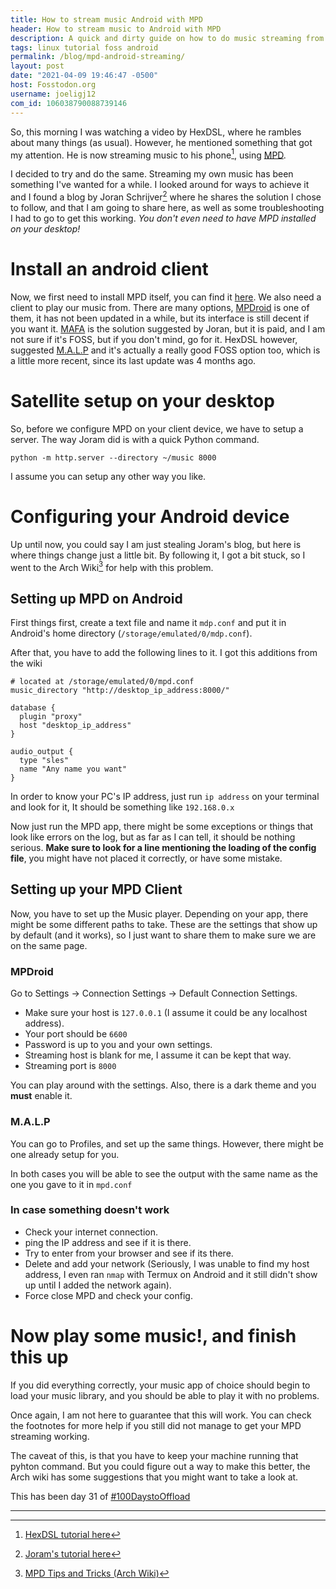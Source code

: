 ```yaml
---
title: How to stream music Android with MPD 
header: How to stream music to Android with MPD 
description: A quick and dirty guide on how to do music streaming from your desktop (or any device with a music folder) to Android with MPD 
tags: linux tutorial foss android 
permalink: /blog/mpd-android-streaming/ 
layout: post 
date: "2021-04-09 19:46:47 -0500" 
host: Fosstodon.org 
username: joeligj12 
com_id: 106038790088739146 
--- 
```


So, this morning I was watching a video by HexDSL, where he rambles about many things (as usual). However, he mentioned something that got my attention. He is now streaming music to his phone[^1], using [MPD](https://www.musicpd.org/).

I decided to try and do the same. Streaming my own music has been something I've wanted for a while. I looked around for ways to achieve it and I found a blog by Joran Schrijver[^2] where he shares the solution I chose to follow, and that I am going to share here, as well as some troubleshooting I had to go to get this working. *You don't even need to have MPD installed on your desktop!*

# Install an android client

Now, we first need to install MPD itself, you can find it [here](https://f-droid.org/en/packages/org.musicpd). We also need a client to play our music from. There are many options, [MPDroid](https://f-droid.org/en/packages/com.namelessdev.mpdroid/) is one of them, it has not been updated in a while, but its interface is still decent if you want it. [MAFA](https://play.google.com/store/apps/details?id=software.indi.android.mpd) is the solution suggested by Joran, but it is paid, and I am not sure if it's FOSS, but if you don't mind, go for it. HexDSL however, suggested [M.A.L.P](https://f-droid.org/en/packages/org.gateshipone.malp/) and it's actually a really good FOSS option too, which is a little more recent, since its last update was 4 months ago.

# Satellite setup on your desktop

So, before we configure MPD on your client device, we have to setup a server. The way Joram did is with a quick Python command.

```
python -m http.server --directory ~/music 8000
```

I assume you can setup any other way you like.

# Configuring your Android device

Up until now, you could say I am just stealing Joram's blog, but here is where things change just a little bit. By following it, I got a bit stuck, so I went to the Arch Wiki[^3] for help with this problem. 

## Setting up MPD on Android

First things first, create a text file and name it `mdp.conf` and put it in Android's home directory (`/storage/emulated/0/mdp.conf`).

After that, you have to add the following lines to it. I got this additions from the wiki 

```
# located at /storage/emulated/0/mpd.conf
music_directory "http://desktop_ip_address:8000/"

database {
  plugin "proxy"
  host "desktop_ip_address"
}

audio_output {
  type "sles"
  name "Any name you want"
}
```

In order to know your PC's IP address, just run `ip address` on your terminal and look for it, It should be something like `192.168.0.x` 

Now just run the MPD app, there might be some exceptions or things that look like errors on the log, but as far as I can tell, it should be nothing serious. **Make sure to look for a line mentioning the loading of the config file**, you might have not placed it correctly, or have some mistake.

## Setting up your MPD Client

Now, you have to set up the Music player. Depending on your app, there might be some different paths to take.
These are the settings that show up by default (and it works), so I just want to share them to make sure we are on the same page.
### MPDroid

Go to Settings -> Connection Settings -> Default Connection Settings.
- Make sure your host is `127.0.0.1` (I assume it could be any localhost address). 
- Your port should be `6600`
- Password is up to you and your own settings.
- Streaming host is blank for me, I assume it can be kept that way.
- Streaming port is `8000`

You can play around with the settings. Also, there is a dark theme and you **must** enable it.

### M.A.L.P

You can go to Profiles, and set up the same things. However, there might be one already setup for you.

In both cases you will be able to see the output with the same name as the one you gave to it in `mpd.conf`

### In case something doesn't work

* Check your internet connection.
* ping the IP address and see if it is there.
* Try to enter from your browser and see if its there.
* Delete and add your network (Seriously, I was unable to find my host address, I even ran `nmap` with Termux on Android and it still didn't show up until I added the network again).
* Force close MPD and check your config.

# Now play some music!, and finish this up

If you did everything correctly, your music app of choice should begin to load your music library, and you should be able to play it with no problems.

Once again, I am not here to guarantee that this will work. You can check the footnotes for more help if you still did not manage to get your MPD streaming working.

The caveat of this, is that you have to keep your machine running that pyhton command. But you could figure out a way to make this better, the Arch wiki has some suggestions that you might want to take a look at.

This has been day 31 of [#100DaystoOffload](https://100DaystoOffload.com)

---

[^1]: [HexDSL tutorial here](https://hexdsl.co.uk/posts/i-setup-mpd-streaming.html)
[^2]: [Joram's tutorial here](https://www.joram.io/blog/android-streaming-mpd/)
[^3]: [MPD Tips and Tricks (Arch Wiki)](https://wiki.archlinux.org/index.php/Music_Player_Daemon/Tips_and_tricks#Music_streaming_with_the_satellite_setup)
